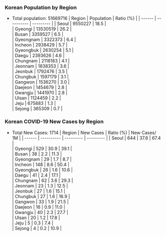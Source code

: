 ### Korean Population by Region
  * Total population: 51669716
  | Region | Population | Ratio (%) |
  | ------ | ---------- | --------- |
  | Seoul | 9550227 | 18.5 |  
  | Gyeongi | 13530519 | 26.2 |  
  | Busan | 3359527 | 6.5 |  
  | Gyeongnam | 3322373 | 6.4 |  
  | Incheon | 2938429 | 5.7 |  
  | Gyeongbuk | 2630254 | 5.1 |  
  | Daegu | 2393626 | 4.6 |  
  | Chungnam | 2118183 | 4.1 |  
  | Jeonnam | 1838353 | 3.6 |  
  | Jeonbuk | 1792476 | 3.5 |  
  | Chungbuk | 1597179 | 3.1 |  
  | Gangwon | 1536270 | 3.0 |  
  | Daejeon | 1454679 | 2.8 |  
  | Gwangju | 1441970 | 2.8 |  
  | Ulsan | 1124459 | 2.2 |  
  | Jeju | 675883 | 1.3 |  
  | Sejong | 365309 | 0.7 |  

### Korean COVID-19 New Cases by Region
  * Total New Cases:   1714
  | Region | New Cases | Ratio (%) | New Cases/ 1M |
  | ------ | ---------- | --------- | --------- |
  | Seoul | 644 | 37.6 | 67.4 |  
  | Gyeongi | 529 | 30.9 | 39.1 |  
  | Busan | 38 | 2.2 | 11.3 |  
  | Gyeongnam | 29 | 1.7 | 8.7 |  
  | Incheon | 148 | 8.6 | 50.4 |  
  | Gyeongbuk | 28 | 1.6 | 10.6 |  
  | Daegu | 41 | 2.4 | 17.1 |  
  | Chungnam | 62 | 3.6 | 29.3 |  
  | Jeonnam | 23 | 1.3 | 12.5 |  
  | Jeonbuk | 27 | 1.6 | 15.1 |  
  | Chungbuk | 27 | 1.6 | 16.9 |  
  | Gangwon | 33 | 1.9 | 21.5 |  
  | Daejeon | 16 | 0.9 | 11.0 |  
  | Gwangju | 40 | 2.3 | 27.7 |  
  | Ulsan | 20 | 1.2 | 17.8 |  
  | Jeju | 5 | 0.3 | 7.4 |  
  | Sejong | 4 | 0.2 | 10.9 |  
